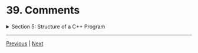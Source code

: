 # 39. Comments


<details>
  <summary> Section 5: Structure of a C++ Program </summary>

  -   using `g++`
  ```
  g++ -Wall -std=c++14 main.cpp  
  ```

  - [Codebase: 39. Comments](../codebase/S5_Structure-of-a-Cpp-Program.md/Comments/)

</details>


---

[Previous](./38_%23include-Preprocessor-Directive.md) | [Next](./40_The-main()-function.md)